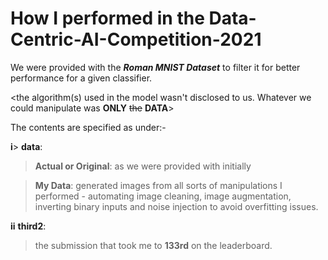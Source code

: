 # How I performed in the Data-Centric-AI-Competition-2021

We were provided with the **_Roman MNIST Dataset_** to filter it for better performance for a given classifier.

<the algorithm(s) used in the model wasn't disclosed to us. Whatever we could manipulate was **ONLY** ~~the~~ **DATA**>

The contents are specified as under:-

**i**> 
**data**: 
  >   **Actual or Original**: as we were provided with initially 
  
  >   **My Data**: generated images from all sorts of manipulations I performed - automating image cleaning, image augmentation, inverting binary inputs and noise injection to avoid overfitting issues.

**ii** **third2**:
>   the submission that took me to **133rd** on the leaderboard. 
